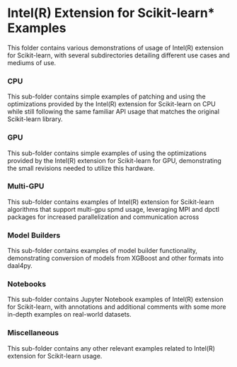 # Intel(R) Extension for Scikit-learn* Examples

This folder contains various demonstrations of usage of Intel(R) extension for Scikit-learn, with several subdirectories detailing different use cases and mediums of use.

### CPU

This sub-folder contains simple examples of patching and using the optimizations provided by the Intel(R) extension for Scikit-learn on CPU while still following the same familiar API usage that matches the original Scikit-learn library.

### GPU

This sub-folder contains simple examples of using the optimizations provided by the Intel(R) extension for Scikit-learn for GPU, demonstrating the small revisions needed to utilize this hardware.

### Multi-GPU

This sub-folder contains examples of Intel(R) extension for Scikit-learn algorithms that support multi-gpu spmd usage, leveraging MPI and dpctl packages for increased parallelization and communication across 

### Model Builders

This sub-folder contains examples of model builder functionality, demonstrating conversion of models from XGBoost and other formats into daal4py. 

### Notebooks

This sub-folder contains Jupyter Notebook examples of Intel(R) extension for Scikit-learn, with annotations and additional comments with some more in-depth examples on real-world datasets.

### Miscellaneous

This sub-folder contains any other relevant examples related to Intel(R) extension for Scikit-learn usage.
